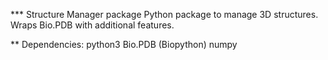 *** Structure Manager package
Python package to manage 3D structures. Wraps Bio.PDB with additional features.

** Dependencies:
 python3
 Bio.PDB (Biopython)
 numpy
